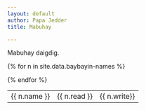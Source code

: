 ```yaml
---
layout: default
author: Papa Jedder
title: Mabuhay

---
```


Mabuhay daigdig.

<table>

{% for n in site.data.baybayin-names %}
<tr>
  <td>{{ n.name }}</td>
  <td>{{ n.read }}</td>
  <td>{{ n.write}}</td>
 </tr>
{% endfor %}
  
  
</table>
